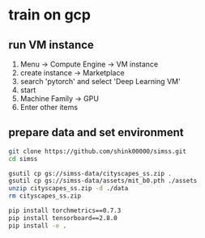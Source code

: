 # train on gcp

## run VM instance
1. Menu -> Compute Engine -> VM instance
1. create instance -> Marketplace
1. search 'pytorch' and select 'Deep Learning VM'
1. start
1. Machine Family -> GPU
1. Enter other items

## prepare data and set environment
```bash
git clone https://github.com/shink00000/simss.git
cd simss

gsutil cp gs://simss-data/cityscapes_ss.zip .
gsutil cp gs://simss-data/assets/mit_b0.pth ./assets
unzip cityscapes_ss.zip -d ./data
rm cityscapes_ss.zip

pip install torchmetrics==0.7.3
pip install tensorboard==2.8.0
pip install -e .
```